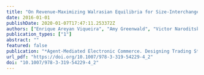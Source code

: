 ```yaml
---
title: "On Revenue-Maximizing Walrasian Equilibria for Size-Interchangeable Bidders"
date: 2016-01-01
publishDate: 2020-01-07T17:47:11.253372Z
authors: ["Enrique Areyan Viqueira", "Amy Greenwald", "Victor Naroditskiy", "Daniels Collins"]
publication_types: ["1"]
abstract: ""
featured: false
publication: "*Agent-Mediated Electronic Commerce. Designing Trading Strategies and Mechanisms for Electronic Markets - AMEC/TADA 2015, Istanbul, Turkey, May 4, 2015, and AMEC/TADA 2016, New York, NY, USA, July 10, 2016, Revised Selected Papers*"
url_pdf: "https://doi.org/10.1007/978-3-319-54229-4_2"
doi: "10.1007/978-3-319-54229-4_2"
---
```


